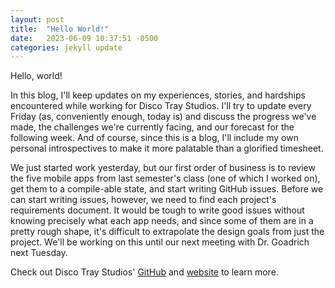```yaml
---
layout: post
title:  "Hello World!"
date:   2023-06-09 10:37:51 -0500
categories: jekyll update
---
```

Hello, world!

In this blog, I'll keep updates on my experiences, stories, and hardships encountered while working for Disco Tray Studios. I'll try to update every Friday (as, conveniently enough, today is) and discuss the progress we've made, the challenges we're currently facing, and our forecast for the following week. And of course, since this is a blog, I'll include my own personal introspectives to make it more palatable than a glorified timesheet.

We just started work yesterday, but our first order of business is to review the five mobile apps from last semester's class (one of which I worked on), get them to a compile-able state, and start writing GitHub issues. Before we can start writing issues, however, we need to find each project's requirements document. It would be tough to write good issues without knowing precisely what each app needs, and since some of them are in a pretty rough shape, it's difficult to extrapolate the design goals from just the project. We'll be working on this until our next meeting with Dr. Goadrich next Tuesday.

Check out Disco Tray Studios' [GitHub][dts-github] and [website][dts-web] to learn more.

[dts-github]: https://github.com/DiscoTrayStudios/
[dts-web]: https://discotraystudios.github.io/
